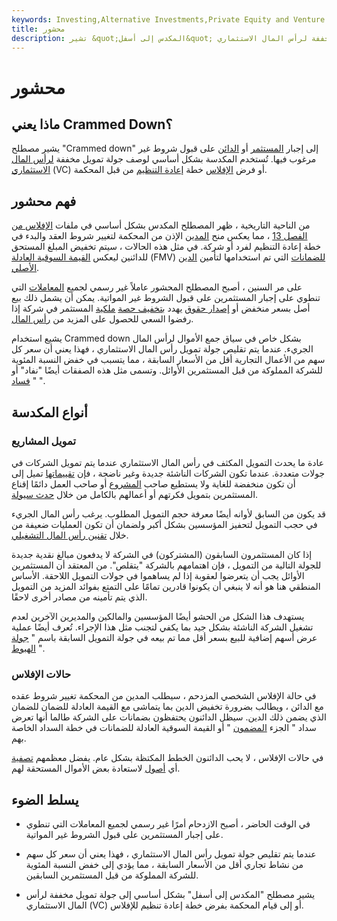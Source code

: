 ```yaml
---
keywords: Investing,Alternative Investments,Private Equity and Venture cap,Private Equity and vc
title: محشور
description: تشير &quot;المكدس إلى أسفل&quot; بشكل أساسي إلى جولة تمويل مخففة لرأس المال الاستثماري (VC) أو إلى فرض خطة إعادة تنظيم الإفلاس من قبل المحكمة.
---
```


# محشور
## ماذا يعني Crammed Down؟

يشير مصطلح "Crammed down" إلى إجبار [المستثمر](/investor) أو [الدائن](/creditor) على قبول شروط غير مرغوب فيها. تُستخدم المكدسة بشكل أساسي لوصف جولة تمويل مخففة [لرأس المال الاستثماري](/venturecapital) (VC) أو فرض [الإفلاس](/bankruptcy) خطة [إعادة التنظيم](/reorganization) من قبل المحكمة.

## فهم محشور

من الناحية التاريخية ، ظهر المصطلح المكدس بشكل أساسي في ملفات [الإفلاس من](/chapter13) [الفصل 13](/chapter13) ، مما يعكس منح [المدين](/debtor) الإذن من المحكمة لتغيير شروط العقد والبدء في خطة إعادة التنظيم لفرد أو شركة. في مثل هذه الحالات ، سيتم تخفيض المبلغ المستحق للدائنين ليعكس [القيمة السوقية العادلة](/fairmarketvalue) (FMV) [للضمانات](/collateral) التي تم استخدامها لتأمين [الدين الأصلي](/debt).

على مر السنين ، أصبح المصطلح المحشور عاملاً غير رسمي لجميع [المعاملات](/transaction) التي تنطوي على إجبار المستثمرين على قبول الشروط غير المواتية. يمكن أن يشمل ذلك بيع أصل بسعر منخفض أو [إصدار حقوق](/rightsoffering) يهدد [بتخفيف حصة](/dilution) [ملكية](/shares) المستثمر في شركة إذا رفضوا السعي للحصول على المزيد من [رأس المال](/capital).

يشيع استخدام Crammed down بشكل خاص في سياق جمع الأموال لرأس المال الجريء. عندما يتم تقليص جولة تمويل رأس المال الاستثماري ، فهذا يعني أن سعر كل سهم من الأعمال التجارية أقل من الأسعار السابقة ، مما يتسبب في خفض النسبة المئوية للشركة المملوكة من قبل المستثمرين الأوائل. وتسمى مثل هذه الصفقات أيضًا "نفاد" أو " [فساد](/washoutround) ".

## أنواع المكدسة

### تمويل المشاريع

عادة ما يحدث التمويل المكثف في رأس المال الاستثماري عندما يتم تمويل الشركات في جولات متعددة. عندما تكون الشركات الناشئة جديدة وغير ناضجة ، فإن [تقييماتها](/valuation) تميل إلى أن تكون منخفضة للغاية ولا يستطيع صاحب [المشروع](/entrepreneur) أو صاحب العمل دائمًا إقناع المستثمرين بتمويل فكرتهم أو أعمالهم بالكامل من خلال [حدث سيولة](/liquidity_event).

قد يكون من السابق لأوانه أيضًا معرفة حجم التمويل المطلوب. يرغب رأس المال الجريء في حجب التمويل لتحفيز المؤسسين بشكل أكبر ولضمان أن تكون العمليات ضعيفة من خلال [تقنين رأس المال التشغيلي](/capitalrationing).

إذا كان المستثمرون السابقون (المشتركون) في الشركة لا يدفعون مبالغ نقدية جديدة للجولة التالية من التمويل ، فإن اهتمامهم بالشركة "يتقلص". من المعتقد أن المستثمرين الأوائل يجب أن يتعرضوا لعقوبة إذا لم يساهموا في جولات التمويل اللاحقة. الأساس المنطقي هنا هو أنه لا ينبغي أن يكونوا قادرين تمامًا على التمتع بفوائد المزيد من التمويل الذي يتم تأمينه من مصادر أخرى لاحقًا.

يستهدف هذا الشكل من الحشو أيضًا المؤسسين والمالكين والمديرين الآخرين لعدم تشغيل الشركة الناشئة بشكل جيد بما يكفي لتجنب مثل هذا الإجراء. تُعرف أيضًا عملية عرض أسهم إضافية للبيع بسعر أقل مما تم بيعه في جولة التمويل السابقة باسم " [جولة الهبوط](/downround) ".

### حالات الإفلاس

في حالة الإفلاس الشخصي المزدحم ، سيطلب المدين من المحكمة تغيير شروط عقده مع الدائن ، ويطالب بضرورة تخفيض الدين بما يتماشى مع القيمة العادلة للضمان للضمان الذي يضمن ذلك الدين. سيظل الدائنون يحتفظون بضمانات على الشركة طالما أنها تعرض سداد " الجزء [المضمون](/secureddebt) " أو القيمة السوقية العادلة للضمانات في خطة السداد الخاصة بهم.

في حالات الإفلاس ، لا يحب الدائنون الخطط المكتظة بشكل عام. يفضل معظمهم [تصفية](/liquidate) أي [أصول](/asset) لاستعادة بعض الأموال المستحقة لهم.

## يسلط الضوء

- في الوقت الحاضر ، أصبح الازدحام أمرًا غير رسمي لجميع المعاملات التي تنطوي على إجبار المستثمرين على قبول الشروط غير المواتية.

- عندما يتم تقليص جولة تمويل رأس المال الاستثماري ، فهذا يعني أن سعر كل سهم من نشاط تجاري أقل من الأسعار السابقة ، مما يؤدي إلى خفض النسبة المئوية للشركة المملوكة من قبل المستثمرين السابقين.

- يشير مصطلح "المكدس إلى أسفل" بشكل أساسي إلى جولة تمويل مخففة لرأس المال الاستثماري (VC) أو إلى قيام المحكمة بفرض خطة إعادة تنظيم للإفلاس.

